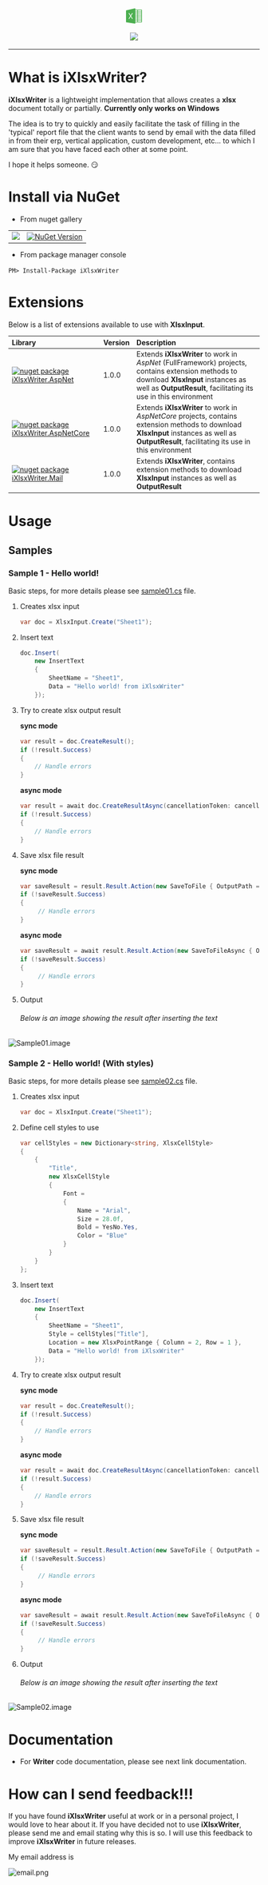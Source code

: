 <p align="center">
  <img src="https://github.com/iAJTin/iXlsxWriter/blob/master/nuget/iXlsxWriter.png" height="32"/>
</p>
<p align="center">
  <a href="https://github.com/iAJTin/iXlsxWriter">
    <img src="https://img.shields.io/badge/iTin-iXlsxWriter-green.svg?style=flat"/>
  </a>
</p>

***

# What is iXlsxWriter?

**iXlsxWriter** is a lightweight implementation that allows creates a **xlsx** document totally or partially.
**Currently only works on Windows**


The idea is to try to quickly and easily facilitate the task of filling in the 'typical' report file that the client wants to send by email with the data filled in from their erp, vertical application, custom development, etc... to which I am sure that you have faced each other at some point. 

I hope it helps someone. :smirk:

# Install via NuGet

- From nuget gallery

<table>
  <tr>
    <td>
      <a href="https://github.com/iAJTin/iXlsxWriter">
        <img src="https://img.shields.io/badge/-iXlsxWriter-green.svg?style=flat"/>
      </a>
    </td>
    <td>
      <a href="https://www.nuget.org/packages/iXlsxWriter/">
        <img alt="NuGet Version" 
             src="https://img.shields.io/nuget/v/iXlsxWriter.svg" /> 
      </a>
    </td>  
  </tr>
</table>

- From package manager console

```PM> Install-Package iXlsxWriter```

# Extensions

Below is a list of extensions available to use with **XlsxInput**.

   | Library | Version | Description |
   |:--------|:--------|:------------|
   | [![nuget package](./assets/nuget_24x24.png)](https://www.nuget.org/packages/iXlsxWriter.AspNet) [iXlsxWriter.AspNet](https://github.com/iAJTin/iXlsxWriter.AspNet) | 1.0.0 | Extends **iXlsxWriter** to work in *AspNet* (FullFramework) projects, contains extension methods to download **XlsxInput** instances as well as **OutputResult**, facilitating its use in this environment |
   | [![nuget package](./assets/nuget_24x24.png)](https://www.nuget.org/packages/iXlsxWriter.AspNetCore) [iXlsxWriter.AspNetCore](https://github.com/iAJTin/iXlsxWriter.AspNetCore) | 1.0.0 | Extends **iXlsxWriter** to work in *AspNetCore* projects, contains extension methods to download **XlsxInput** instances as well as **OutputResult**, facilitating its use in this environment |
   | [![nuget package](./assets/nuget_24x24.png)](https://www.nuget.org/packages/iXlsxWriter.Mail) [iXlsxWriter.Mail](https://github.com/iAJTin/iXlsxWriter.Mail) | 1.0.0 | Extends **iXlsxWriter**, contains extension methods to download **XlsxInput** instances as well as **OutputResult** |

# Usage

## Samples

### Sample 1 - Hello world!

Basic steps, for more details please see [sample01.cs] file.

1. Creates xlsx input

    ```csharp   
    var doc = XlsxInput.Create("Sheet1");
    ```
        
2. Insert text

    ```csharp   
    doc.Insert(
        new InsertText
        {
            SheetName = "Sheet1",
            Data = "Hello world! from iXlsxWriter"
        });
    ```

3. Try to create xlsx output result

     **sync mode**
     ```csharp   
     var result = doc.CreateResult();
     if (!result.Success)
     {
         // Handle errors                 
     }
     ```

     **async mode**
     ```csharp   
     var result = await doc.CreateResultAsync(cancellationToken: cancellationToken);
     if (!result.Success)
     {
         // Handle errors                 
     }
     ```

4. Save xlsx file result
 
    **sync mode**
    ```csharp   
    var saveResult = result.Result.Action(new SaveToFile { OutputPath = "~/Output/Sample-01/Sample-01" });
    if (!saveResult.Success)
    {
         // Handle errors                 
    }
     ```

    **async mode**
    ```csharp   
    var saveResult = await result.Result.Action(new SaveToFileAsync { OutputPath = "~/Output/Sample-01/Sample-01" }, cancellationToken);
    if (!saveResult.Success)
    {
         // Handle errors                 
    }
     ```
5. Output

   ###### Below is an image showing the result after inserting the text

![Sample01.image][Sample01.image] 

### Sample 2 - Hello world! (With styles)

Basic steps, for more details please see [sample02.cs] file.

1. Creates xlsx input

    ```csharp   
    var doc = XlsxInput.Create("Sheet1");
    ```
        
2. Define cell styles to use
              
    ```csharp  
    var cellStyles = new Dictionary<string, XlsxCellStyle>
    {
        {
            "Title",
            new XlsxCellStyle 
            {
                Font =
                {
                    Name = "Arial",
                    Size = 28.0f,
                    Bold = YesNo.Yes,
                    Color = "Blue"
                }
            }
        }
    };
    ```

3. Insert text

    ```csharp   
    doc.Insert(
        new InsertText
        {
            SheetName = "Sheet1",
            Style = cellStyles["Title"],
            Location = new XlsxPointRange { Column = 2, Row = 1 },
            Data = "Hello world! from iXlsxWriter"
        });
    ```

4. Try to create xlsx output result

     **sync mode**
     ```csharp   
     var result = doc.CreateResult();
     if (!result.Success)
     {
         // Handle errors                 
     }
     ```

     **async mode**
     ```csharp   
     var result = await doc.CreateResultAsync(cancellationToken: cancellationToken);
     if (!result.Success)
     {
         // Handle errors                 
     }
     ```

5. Save xlsx file result
 
    **sync mode**
    ```csharp   
    var saveResult = result.Result.Action(new SaveToFile { OutputPath = "~/Output/Sample-02/Sample-02" });
    if (!saveResult.Success)
    {
         // Handle errors                 
    }
     ```

    **async mode**
    ```csharp   
    var saveResult = await result.Result.Action(new SaveToFileAsync { OutputPath = "~/Output/Sample-02/Sample-02" }, cancellationToken);
    if (!saveResult.Success)
    {
         // Handle errors                 
    }
     ```
6. Output

   ###### Below is an image showing the result after inserting the text

![Sample02.image][Sample02.image] 

# Documentation

 - For **Writer** code documentation, please see next link documentation.


# How can I send feedback!!!

If you have found **iXlsxWriter** useful at work or in a personal project, I would love to hear about it. If you have decided not to use **iXlsxWriter**, please send me and email stating why this is so. I will use this feedback to improve **iXlsxWriter** in future releases.

My email address is 

![email.png][email] 

[email]: ./assets/email.png "email"
[documentation]: ./documentation/iXlsxWriterr.md
[nuget]: ./assets/nuget.png "nuget"

[sample02.cs]: https://github.com/iAJTin/iXlsxWriter/blob/master/src/samples/NetCore/iXlsxWriter.ConsoleAppCore/Code/Sample02.cs
[Sample02.image]: ./assets/samples/sample-02/Sample-02.png "sample-02"

[sample01.cs]: https://github.com/iAJTin/iXlsxWriter/blob/master/src/samples/NetCore/iXlsxWriter.ConsoleAppCore/Code/Sample01.cs
[Sample01.image]: ./assets/samples/sample-01/Sample-01.png "sample-01"
